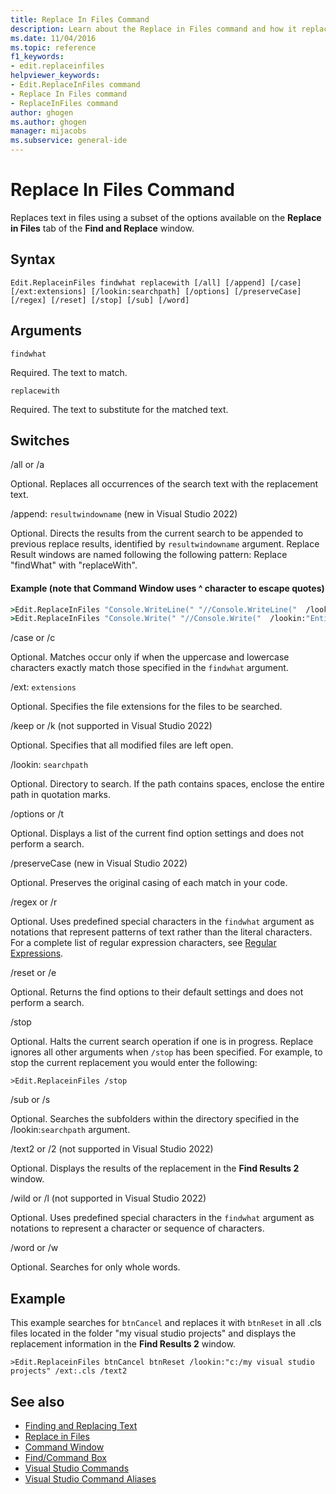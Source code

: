 ```yaml
---
title: Replace In Files Command
description: Learn about the Replace in Files command and how it replaces text in files by using some of the options available on the Replace in Files tab of the Find and Replace window.
ms.date: 11/04/2016
ms.topic: reference
f1_keywords:
- edit.replaceinfiles
helpviewer_keywords:
- Edit.ReplaceInFiles command
- Replace In Files command
- ReplaceInFiles command
author: ghogen
ms.author: ghogen
manager: mijacobs
ms.subservice: general-ide
---
```

# Replace In Files Command

Replaces text in files using a subset of the options available on the **Replace in Files** tab of the **Find and Replace** window.

## Syntax

```
Edit.ReplaceinFiles findwhat replacewith [/all] [/append] [/case]
[/ext:extensions] [/lookin:searchpath] [/options] [/preserveCase]
[/regex] [/reset] [/stop] [/sub] [/word]
```

## Arguments
`findwhat`

Required. The text to match.

`replacewith`

Required. The text to substitute for the matched text.

## Switches
/all or /a

Optional. Replaces all occurrences of the search text with the replacement text.

/append: `resultwindowname`  (new in Visual Studio 2022)

Optional. Directs the results from the current search to be appended to previous replace results, identified by `resultwindowname` argument. Replace Result windows are named following the following pattern: Replace "findWhat" with "replaceWith".

#### Example (note that Command Window uses ^ character to escape quotes)
```cmd
>Edit.ReplaceInFiles "Console.WriteLine(" "//Console.WriteLine("  /lookin:"Entire Solution" /a
>Edit.ReplaceInFiles "Console.Write(" "//Console.Write("  /lookin:"Entire Solution" /a /append:"Replace ^"Console.WriteLine(^" with ^"//Console.WriteLine(^""
```

/case or /c

Optional. Matches occur only if when the uppercase and lowercase characters exactly match those specified in the `findwhat` argument.

/ext: `extensions`

Optional. Specifies the file extensions for the files to be searched.

/keep or /k  (not supported in Visual Studio 2022)

Optional. Specifies that all modified files are left open.

/lookin: `searchpath`

Optional. Directory to search. If the path contains spaces, enclose the entire path in quotation marks.

/options or /t

Optional. Displays a list of the current find option settings and does not perform a search.

/preserveCase (new in Visual Studio 2022)

Optional. Preserves the original casing of each match in your code.

/regex or /r

Optional. Uses predefined special characters in the `findwhat` argument as notations that represent patterns of text rather than the literal characters. For a complete list of regular expression characters, see [Regular Expressions](../../ide/using-regular-expressions-in-visual-studio.md).

/reset or /e

Optional. Returns the find options to their default settings and does not perform a search.

/stop

Optional. Halts the current search operation if one is in progress. Replace ignores all other arguments when `/stop` has been specified. For example, to stop the current replacement you would enter the following:

```
>Edit.ReplaceinFiles /stop
```

/sub or /s

Optional. Searches the subfolders within the directory specified in the /lookin:`searchpath` argument.

/text2 or /2  (not supported in Visual Studio 2022)

Optional. Displays the results of the replacement in the **Find Results 2** window.

/wild or /l  (not supported in Visual Studio 2022)

Optional. Uses predefined special characters in the `findwhat` argument as notations to represent a character or sequence of characters.

/word or /w

Optional. Searches for only whole words.

## Example
This example searches for `btnCancel` and replaces it with `btnReset` in all .cls files located in the folder "my visual studio projects" and displays the replacement information in the **Find Results 2** window.

```
>Edit.ReplaceinFiles btnCancel btnReset /lookin:"c:/my visual studio projects" /ext:.cls /text2
```

## See also

- [Finding and Replacing Text](../../ide/finding-and-replacing-text.md)
- [Replace in Files](../../ide/replace-in-files.md)
- [Command Window](../../ide/reference/command-window.md)
- [Find/Command Box](../../ide/find-command-box.md)
- [Visual Studio Commands](../../ide/reference/visual-studio-commands.md)
- [Visual Studio Command Aliases](../../ide/reference/visual-studio-command-aliases.md)
